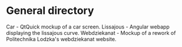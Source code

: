 # General directory

Car - QtQuick mockup of a car screen.
Lissajous - Angular webapp displaying the lissajous curve.
Webdziekanat - Mockup of a rework of Politechnika Lodzka's webdziekanat website.
